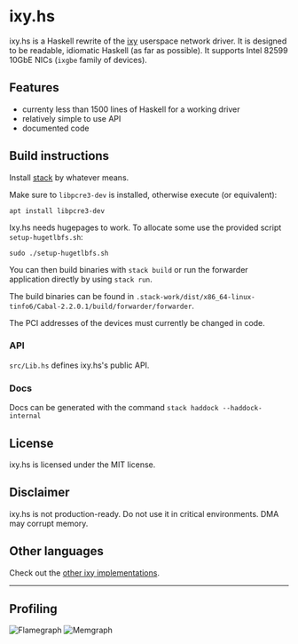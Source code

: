# ixy.hs

ixy.hs is a Haskell rewrite of the [ixy](https://github.com/emmericp/ixy) userspace network driver.
It is designed to be readable, idiomatic Haskell (as far as possible).
It supports Intel 82599 10GbE NICs (`ixgbe` family of devices).

## Features

* currenty less than 1500 lines of Haskell for a working driver
* relatively simple to use API
* documented code

## Build instructions

Install [stack](https://haskellstack.org) by whatever means.

Make sure to `libpcre3-dev` is installed, otherwise execute (or equivalent):
```
apt install libpcre3-dev
```

Ixy.hs needs hugepages to work. To allocate some use the provided script `setup-hugetlbfs.sh`:
```
sudo ./setup-hugetlbfs.sh
```

You can then build binaries with `stack build` or run the forwarder application directly by using
`stack run`.

The build binaries can be found in
`.stack-work/dist/x86_64-linux-tinfo6/Cabal-2.2.0.1/build/forwarder/forwarder`.

The PCI addresses of the devices must currently be changed in code.

### API

`src/Lib.hs` defines ixy.hs's public API.

### Docs

Docs can be generated with the command `stack haddock --haddock-internal`

## License

ixy.hs is licensed under the MIT license.

## Disclaimer

ixy.hs is not production-ready.
Do not use it in critical environments.
DMA may corrupt memory.

## Other languages

Check out the [other ixy implementations](https://github.com/ixy-languages).

---

## Profiling
![Flamegraph](https://raw.githubusercontent.com/ixy-languages/ixy.hs/master/flame.svg?sanitize=true)
![Memgraph](https://raw.githubusercontent.com/ixy-languages/ixy.hs/master/mem.svg?sanitize=true)
